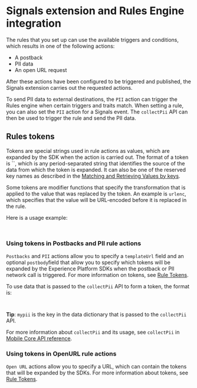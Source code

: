 # Signals extension and Rules Engine integration

The rules that you set up can use the available triggers and conditions, which results in one of the following actions:

* A postback
* PII data
* An open URL request

After these actions have been configured to be triggered and published, the Signals extension carries out the requested actions.

To send PII data to external destinations, the `PII` action can trigger the Rules engine when certain triggers and traits match. When setting a rule, you can also set the `PII` action for a Signals event. The `collectPii` API can then be used to trigger the rule and send the PII data.

## Rules tokens <a id="rules-tokens"></a>

Tokens are special strings used in rule actions as values, which are expanded by the SDK when the action is carried out. The format of a token is \`\`, which is any period-separated string that identifies the source of the data from which the token is expanded. It can also be one of the reserved key names as described in the [Matching and Retrieving Values by keys](https://aep-sdks.gitbook.io/docs/using-mobile-extensions/mobile-core/rules-engine#matching-and-retrieving-values-by-keys).

Some tokens are modifier functions that specify the transformation that is applied to the value that was replaced by the token. An example is `urlenc`, which specifies that the value will be URL-encoded before it is replaced in the rule.

Here is a usage example:

```text
​
```

### Using tokens in Postbacks and PII rule actions <a id="using-tokens-in-postbacks-and-pii-rule-actions"></a>

`Postbacks` and `PII` actions allow you to specify a `templateUrl` field and an optional `postbody`field that allow you to specify which tokens will be expanded by the Experience Platform SDKs when the postback or PII network call is triggered. For more information on tokens, see [Rule Tokens](https://aep-sdks.gitbook.io/docs/using-mobile-extensions/mobile-core/signals/signals-extension-and-rules-engine-integration#rules-tokens).

To use data that is passed to the `collectPii` API to form a token, the format is:

```text
​
```

**Tip**: `mypii` is the key in the data dictionary that is passed to the `collectPii` API.

For more information about `collectPii` and its usage, see `collectPii` in [Mobile Core API reference](https://aep-sdks.gitbook.io/docs/~/edit/drafts/-LbTmxizQnkdvn7eot_p/using-mobile-extensions/mobile-core/mobile-core-api-reference).

### Using tokens in OpenURL rule actions <a id="using-tokens-in-openurl-rule-actions"></a>

`Open URL` actions allow you to specify a URL, which can contain the tokens that will be expanded by the SDKs. For more information about tokens, see [Rule Tokens](https://aep-sdks.gitbook.io/docs/using-mobile-extensions/mobile-core/signals/signals-extension-and-rules-engine-integration#rules-tokens).


